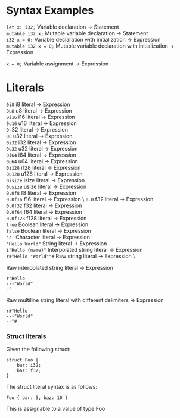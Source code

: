 # Syntax Examples

`let x: i32;` Variable declaration -> Statement \
`mutable i32 x;` Mutable variable declaration -> Statement \
`i32 x = 0;` Variable declaration with initialization -> Expression \
`mutable i32 x = 0;` Mutable variable declaration with initialization -> Expression

`x = 0;` Variable assignment -> Expression

# Literals
`0i8` i8 literal -> Expression \
`0u8` u8 literal -> Expression \
`0i16` i16 literal -> Expression \
`0u16` u16 literal -> Expression \
`0` i32 literal -> Expression \
`0u` u32 literal -> Expression \
`0i32` i32 literal -> Expression \
`0u32` u32 literal -> Expression \
`0i64` i64 literal -> Expression \
`0u64` u64 literal -> Expression \
`0i128` i128 literal -> Expression \
`0u128` u128 literal -> Expression \
`0isize` isize literal -> Expression \
`0usize` usize literal -> Expression \
`0.0f8` f8 literal -> Expression \
`0.0f16` f16 literal -> Expression \ 
`0.0` f32 literal -> Expression \
`0.0f32` f32 literal -> Expression \
`0.0f64` f64 literal -> Expression \
`0.0f128` f128 literal -> Expression \
`true` Boolean literal -> Expression \
`false` Boolean literal -> Expression \
`'c'` Character literal -> Expression \
`"Hello World"` String literal -> Expression \
`i"Hello {name}"` Interpolated string literal -> Expression \
`r#"Hello "World""#` Raw string literal -> Expression \

Raw interpolated string literal -> Expression
```
r"Hello
---"World"
-"
```

Raw multiline string literal with different delimiters -> Expression
```
r#"Hello
---"World"
--"#
```

### Struct literals

Given the following struct:
```
struct Foo {
    bar: i32;
    baz: f32;
}
```

The struct literal syntax is as follows:
```
Foo { bar: 5, baz: 10 }
```
This is assignable to a value of type Foo